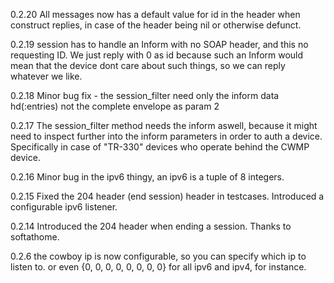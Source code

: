 0.2.20  All messages now has a default value for id in the header when construct replies, in case of
        the header being nil or otherwise defunct.

0.2.19  session has to handle an Inform with no SOAP header, and this no requesting ID. We just reply with 0 as id
        because such an Inform would mean that the device dont care about such things, so we can reply whatever
        we like.

0.2.18  Minor bug fix - the session_filter need only the inform data hd(:entries) not the complete envelope as param 2

0.2.17  The session_filter method needs the inform aswell, because it might need to inspect
        further into the inform parameters in order to auth a device. Specifically in case
        of "TR-330" devices who operate behind the CWMP device.

0.2.16  Minor bug in the ipv6 thingy, an ipv6 is a tuple of 8 integers.

0.2.15  Fixed the 204 header (end session) header in testcases.
        Introduced a configurable ipv6 listener.

0.2.14  Introduced the 204 header when ending a session. Thanks to softathome.

0.2.6   the cowboy ip is now configurable, so you can specify which ip to listen to.
        or even {0, 0, 0, 0, 0, 0, 0, 0} for all ipv6 and ipv4, for instance.
